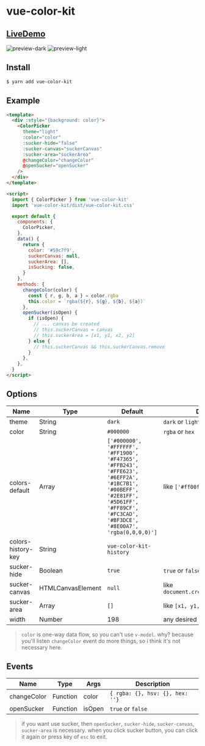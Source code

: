 # vue-color-kit

## [LiveDemo](https://vue-color-kit.vercel.app)

![preview-dark](https://raw.githubusercontent.com/anish2690/vue-color-kit/master/src/img/preview-dark.jpg)
![preview-light](https://raw.githubusercontent.com/anish2690/vue-color-kit/master/src/img/preview-light.jpg)

## Install

```bash
$ yarn add vue-color-kit
```

## Example

```html
<template>
  <div :style="{background: color}">
    <ColorPicker
      theme="light"
      :color="color"
      :sucker-hide="false"
      :sucker-canvas="suckerCanvas"
      :sucker-area="suckerArea"
      @changeColor="changeColor"
      @openSucker="openSucker"
    />
  </div>
</template>

<script>
  import { ColorPicker } from 'vue-color-kit'
  import 'vue-color-kit/dist/vue-color-kit.css'

  export default {
    components: {
      ColorPicker,
    },
    data() {
      return {
        color: '#59c7f9',
        suckerCanvas: null,
        suckerArea: [],
        isSucking: false,
      }
    },
    methods: {
      changeColor(color) {
        const { r, g, b, a } = color.rgba
        this.color = `rgba(${r}, ${g}, ${b}, ${a})`
      },
      openSucker(isOpen) {
        if (isOpen) {
          // ... canvas be created
          // this.suckerCanvas = canvas
          // this.suckerArea = [x1, y1, x2, y2]
        } else {
          // this.suckerCanvas && this.suckerCanvas.remove
        }
      },
    },
  }
</script>
```

## Options

| Name               | Type              | Default                                                                                                                                                                                  | Description                             |
| ------------------ | ----------------- | ---------------------------------------------------------------------------------------------------------------------------------------------------------------------------------------- | --------------------------------------- |
| theme              | String            | `dark`                                                                                                                                                                                   | `dark` or `light`                       |
| color              | String            | `#000000`                                                                                                                                                                                | `rgba` or `hex`                         |
| colors-default     | Array             | `['#000000', '#FFFFFF', '#FF1900', '#F47365', '#FFB243', '#FFE623', '#6EFF2A', '#1BC7B1', '#00BEFF', '#2E81FF', '#5D61FF', '#FF89CF', '#FC3CAD', '#BF3DCE', '#8E00A7', 'rgba(0,0,0,0)']` | like `['#ff00ff', '#0f0f0f', ...]`      |
| colors-history-key | String            | `vue-color-kit-history`                                                                                                                                                                  |
| sucker-hide        | Boolean           | `true`                                                                                                                                                                                   | `true` or `false`                       |
| sucker-canvas      | HTMLCanvasElement | `null`                                                                                                                                                                                   | like `document.createElement('canvas')` |
| sucker-area        | Array             | `[]`                                                                                                                                                                                     | like `[x1, y1, x2, y2]`                 |
| width              | Number            | 198                                                                                                                                                                                      | any desired width                       |

> `color` is one-way data flow, so you can't use `v-model`. why? because you'll listen `changeColor` event do more things, so i think it's not necessary here.

## Events

| Name        | Type     | Args   | Description                     |
| ----------- | -------- | ------ | ------------------------------- |
| changeColor | Function | color  | `{ rgba: {}, hsv: {}, hex: ''}` |
| openSucker  | Function | isOpen | `true` or `false`               |

> if you want use sucker, then `openSucker`, `sucker-hide`, `sucker-canvas`, `sucker-area` is necessary. when you click sucker button, you can click it again or press key of `esc` to exit.
